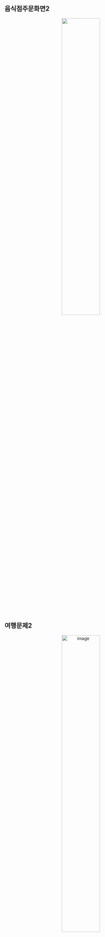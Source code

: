 
## 음식점주문화면2
<p align="center">
  <img src="https://github.com/MingyeongKim0708/JustPractice/assets/94948198/7c0fa9f4-79d5-4ae1-885a-74c3cf9e96e0" width = 50%>
</p>

## 여행문제2
<p align="center">
 <img width=50% alt="image" src="https://github.com/MingyeongKim0708/JustPractice/assets/94948198/00d07aee-fe0b-4c0f-bdbd-68a5dffd03cf">
</p>

## 영화좌석예매
<p align="center">
  <img width=50% alt="image" src="https://github.com/MingyeongKim0708/JustPractice/assets/94948198/b1f602ab-abff-4b85-992e-b1cad2ae73b6">
</p>

## 일기장
<p align="center">
  <img width=50% alt="image" src="https://github.com/MingyeongKim0708/JustPractice/assets/94948198/228c45c4-a2d8-4b7d-9709-28baf52cc0d2">
</p>
